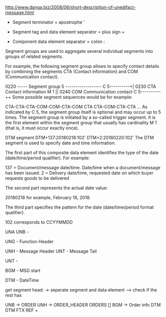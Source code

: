 
http://www.danga.biz/2008/06/short-description-of-unedifact-message.html


- Segment terminator = apostrophe '

- Segment tag and data element separator = plus sign +

- Component data element separator = colon :



<!-- ----------------------------------------------------------------------- -->


Segment groups are used to aggregate several individual segments into groups of related segments.

For example, the following segment group allows to specify contact details by combining the segments CTA (Contact information) and COM (Communication contact).

  0220       ----- Segment group 5  ------------------ C   5----------+|
  0230   CTA Contact information                       M   1          ||
  0240   COM Communication contact                     C   5----------++
Some possible segment sequences would be for example:

 CTA-CTA-CTA-COM-COM-CTA-COM
 CTA
 CTA-COM-CTA-CTA
 ...
As indicated by C 5, the segment group itself is optional and may occur up to 5 times. The segment group is initiated by a so-called trigger segment. It is the first element within the segment group that usually has cardinality M 1 (that is, it must occur exactly once).

<!-- ----------------------------------------------------------------------- -->

DTM segment
DTM+137:20180218:102'
DTM+2:20180220:102'
The DTM segment is used to specify date and time information.

The first part of this composite data element identifies the type of the date (date/time/period qualifier). For example:

137 = Document/message date/time. Date/time when a document/message has been issued.
2 = Delivery date/time, requested date on which buyer requests goods to be delivered

The second part represents the actual date value:

20180218 for example, February 18, 2018.

The third part specifies the pattern for the date (date/time/period format qualifier).

102 corresponds to CCYYMMDD


<!-- ----------------------------------------------------------------------- -->


UNA
UNB -<Exchange Header>

UNG - Function Header

<!-- ----------------------------------------------------------------------- -->

UNH - Message Header
UNT - Message Tail

UNT - <Exchange Tail>

<!-- ----------------------------------------------------------------------- -->

BGM - MSG start

DTM - DateTime


get segment head:
    -> seperate segment and data element 
    --> check if the rest has 


<!-- ----------------------------------------------------------------------- -->



UNB -> ORDER
	UNH -> ORDER_HEADER
		ORDERS []
			BGM -> Order info
			DTM
			DTM
			FTX
			REF +
			